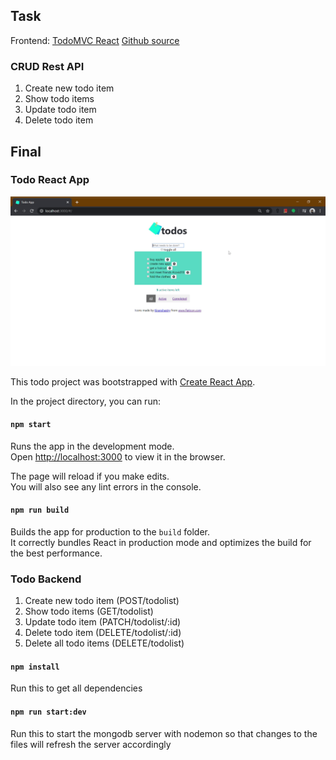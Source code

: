 ## Task

Frontend: [TodoMVC React](http://todomvc.com/)
[Github source](https://github.com/tastejs/todomvc)

### CRUD Rest API

1. Create new todo item
2. Show todo items
3. Update todo item
4. Delete todo item

## Final

### Todo React App

![todo-react demo](./todo-react\public\todo-demo.gif)

This todo project was bootstrapped with [Create React App](https://github.com/facebook/create-react-app).

In the project directory, you can run:

#### `npm start`

Runs the app in the development mode.<br />
Open [http://localhost:3000](http://localhost:3000) to view it in the browser.

The page will reload if you make edits.<br />
You will also see any lint errors in the console.

#### `npm run build`

Builds the app for production to the `build` folder.<br />
It correctly bundles React in production mode and optimizes the build for the best performance.

### Todo Backend

1. Create new todo item (POST/todolist)
2. Show todo items (GET/todolist)
3. Update todo item (PATCH/todolist/:id)
4. Delete todo item (DELETE/todolist/:id)
5. Delete all todo items (DELETE/todolist)

#### `npm install`

Run this to get all dependencies

#### `npm run start:dev`

Run this to start the mongodb server with nodemon so that changes to the files will refresh the server accordingly
